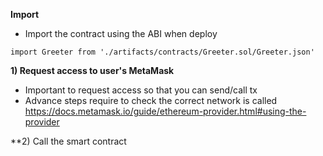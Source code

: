 **Import**

- Import the contract using the ABI when deploy 
````
import Greeter from './artifacts/contracts/Greeter.sol/Greeter.json'

````



**1) Request access to user's MetaMask**
- Important to request access so that you can send/call tx
- Advance steps require to check the correct network is called
https://docs.metamask.io/guide/ethereum-provider.html#using-the-provider


**2) Call the smart contract
